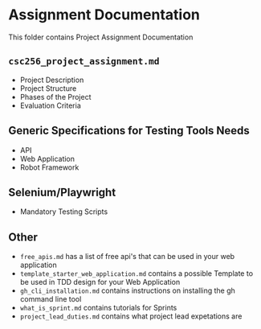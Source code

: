 # Assignment Documentation

This folder contains Project Assignment Documentation

## `csc256_project_assignment.md`

- Project Description
- Project Structure
- Phases of the Project
- Evaluation Criteria
  
## Generic Specifications for Testing Tools Needs

- API
- Web Application
- Robot Framework

## Selenium/Playwright

- Mandatory Testing Scripts

## Other

- `free_apis.md` has a list of free api's that can be used in your web application
- `template_starter_web_application.md` contains a possible Template to be used in TDD design for your Web Application
- `gh_cli_installation.md` contains instructions on installing the gh command line tool
- `what_is_sprint.md` contains tutorials for Sprints
- `project_lead_duties.md` contains what project lead expetations are
